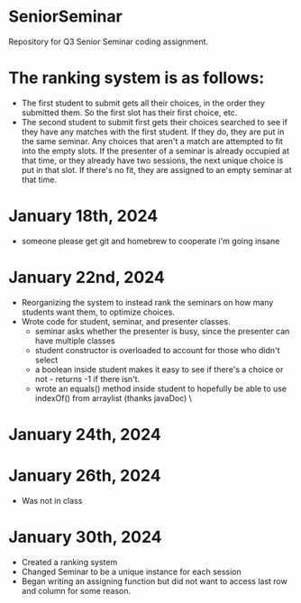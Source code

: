 # SeniorSeminar
Repository for Q3 Senior Seminar coding assignment. 
# The ranking system is as follows:
- The first student to submit gets all their choices, in the order they submitted them. So the first slot has their first choice, etc.
- The second student to submit first gets their choices searched to see if they have any matches with the first student. If they do, they are put in the same seminar. Any choices that aren't a match are attempted to fit into the empty slots. If the presenter of a seminar is already occupied at that time, or they already have two sessions, the next unique choice is put in that slot. If there's no fit, they are assigned to an empty seminar at that time. 

# January 18th, 2024
- someone please get git and homebrew to cooperate i'm going insane

# January 22nd, 2024
- Reorganizing the system to instead rank the seminars on how many students want them, to optimize choices.
- Wrote code for student, seminar, and presenter classes.
    - seminar asks whether the presenter is busy, since the presenter can have multiple classes
    - student constructor is overloaded to account for those who didn't select
    - a boolean inside student makes it easy to see if there's a choice or not - returns -1 if there isn't. 
    - wrote an equals() method inside student to hopefully be able to use indexOf() from arraylist (thanks javaDoc) \

# January 24th, 2024

# January 26th, 2024
- Was not in class

# January 30th, 2024
- Created a ranking system
- Changed Seminar to be a unique instance for each session
- Began writing an assigning function but did not want to access last row and column for some reason.